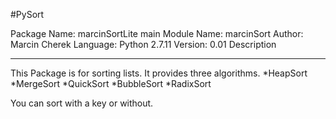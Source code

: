 #PySort 

Package Name:     marcinSortLite
main Module Name: marcinSort
Author:           Marcin Cherek
Language:         Python 2.7.11
Version:          0.01
Description
***********

This Package is for sorting lists. It provides three algorithms.
*HeapSort
*MergeSort
*QuickSort
*BubbleSort
*RadixSort

You can sort with a key or without.
